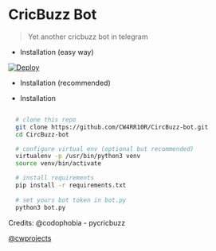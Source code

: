# CricBuzz Bot

> Yet another cricbuzz bot in telegram 
* Installation (easy way)

[![Deploy](https://www.herokucdn.com/deploy/button.svg)](https://heroku.com/deploy?template=https://github.com/chittaranjan2020/CircBuzz-bot/tree/master)

* Installation (recommended)

* Installation
```bash

  # clone this repo
  git clone https://github.com/CW4RR10R/CircBuzz-bot.git
  cd CircBuzz-bot

  # configure virtual env (optional but recommended)
  virtualenv -p /usr/bin/python3 venv
  source venv/bin/activate

  # install requirements
  pip install -r requirements.txt
  
  # set yours bot token in bot.py
  python3 bot.py

```

Credits: @codophobia - pycricbuzz 

[@cwprojects](https://t.me/cwprojects)
